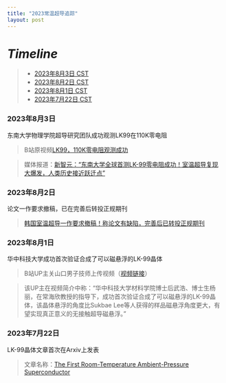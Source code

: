 ```yaml
---
title: "2023常温超导追踪"
layout: post
---
```


# ***Timeline***
> - [2023年8月3日 CST](#2023年8月3日)
> - [2023年8月2日 CST](#2023年8月2日)
> - [2023年8月1日 CST](#2023年8月1日)
> - [2023年7月22日 CST](#2023年7月22日)

### 2023年8月3日
东南大学物理学院超导研究团队成功观测LK99在110K零电阻
> B站原视频[LK99，110K零电阻观测成功](https://www.bilibili.com/video/BV1pM4y1p7u5?vd_source=1e0eccfbf780b89ae951219eaf0bdbe6)  

> 媒体报道：[新智元：“东南大学全球首测LK-99零电阻成功！室温超导复现大爆发，人类历史接近跃迁点”](https://zhuanlan.zhihu.com/p/647729079)

### 2023年8月2日
论文一作要求撤稿，已在完善后转投正规期刊
> [韩国室温超导一作要求撤稿！称论文有缺陷，完善后已转投正规期刊](https://www.qbitai.com/2023/08/73120.html)

### 2023年8月1日
华中科技大学成功首次验证合成了可以磁悬浮的LK-99晶体
> B站UP主关山口男子技师上传视频（[视频链接](https://www.bilibili.com/video/BV14p4y1V7kS?vd_source=1e0eccfbf780b89ae951219eaf0bdbe6)）  

> 该UP主在视频简介中称：“华中科技大学材料学院博士后武浩、博士生杨丽，在常海欣教授的指导下，成功首次验证合成了可以磁悬浮的LK-99晶体，该晶体悬浮的角度比Sukbae Lee等人获得的样品磁悬浮角度更大，有望实现真正意义的无接触超导磁悬浮。”

### 2023年7月22日
LK-99晶体文章首次在Arxiv上发表
> 文章名称：[The First Room-Temperature Ambient-Pressure Superconductor](https://arxiv.org/abs/2307.12008)